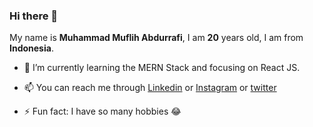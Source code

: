 ### Hi there 👋

My name is **Muhammad Muflih Abdurrafi**, I am **20** years old, I am from **Indonesia**.

<!-- 🔭 I’m currently working on -->
- 🌱 I’m currently learning the MERN Stack and focusing on React JS.
<!-- 👯 I’m looking to collaborate on ...
- 🤔 I’m looking for help with HTM
- 💬 Ask me about ...-->
- 📫 You can reach me through [Linkedin](https://www.linkedin.com/in/muflihabdurrafi) or [Instagram](https://www.instagram.com/muflihabdurrafi/) or [twitter](https://twitter.com/muflihabdurafi)
<!-- 😄 Pronouns: ... --> 
- ⚡ Fun fact: I have so many hobbies 😂

